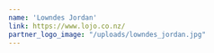 ```yaml
---
name: 'Lowndes Jordan'
link: https://www.lojo.co.nz/
partner_logo_image: "/uploads/lowndes_jordan.jpg"
---
```

